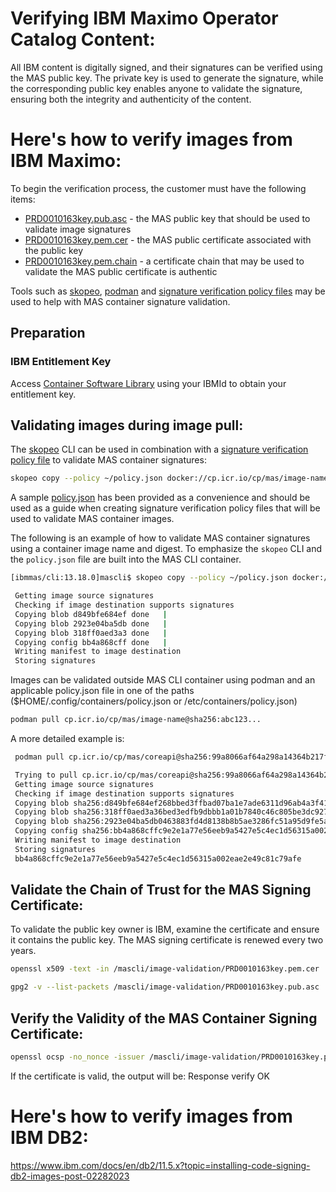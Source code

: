 Verifying IBM Maximo Operator Catalog Content:
===============================================================================

All IBM content is digitally signed, and their signatures can be verified using the MAS public key. The private key is used to generate the signature, while the corresponding public key enables anyone to validate the signature, ensuring both the integrity and authenticity of the content. 

Here's how to verify images from IBM Maximo:
===============================================================================
To begin the verification process, the customer must have the following items:

- [PRD0010163key.pub.asc](https://github.com/ibm-mas/cli/blob/master/image/cli/mascli/image-validation/PRD0010163key.pub.asc) - the MAS public key that should be used to validate image signatures
- [PRD0010163key.pem.cer](https://github.com/ibm-mas/cli/blob/master/image/cli/mascli/image-validation/PRD0010163key.pem.cer) - the MAS public certificate associated with the public key 
- [PRD0010163key.pem.chain](https://github.com/ibm-mas/cli/blob/master/image/cli/mascli/image-validation/PRD0010163key.pem.chain) - a certificate chain that may be used to validate the MAS public certificate is authentic


Tools such as [skopeo](https://github.com/containers/skopeo), [podman](https://podman.io/) and [signature verification policy files](https://github.com/containers/image/blob/main/docs/containers-policy.json.5.md) may be used to help with MAS container signature validation.

Preparation
-------------------------------------------------------------------------------
### IBM Entitlement Key
Access [Container Software Library](https://myibm.ibm.com/products-services/containerlibrary) using your IBMId to obtain your entitlement key.


Validating images during image pull:
------------------------------------
The [skopeo](https://github.com/containers/skopeo) CLI  can be used in combination with a [signature verification policy file](https://github.com/containers/image/blob/main/docs/containers-policy.json.5.md) to validate MAS container signatures:

```bash
skopeo copy --policy ~/policy.json docker://cp.icr.io/cp/mas/image-name@sha256:abc123... dir:/var/lib/docker --src-creds cp:<IBM Entitlement key>
```
A sample [policy.json](https://github.com/ibm-mas/cli/blob/master/image/cli/mascli/image-validation/policy.json) has been provided as a convenience and should be used as a guide when creating signature verification policy files that will be used to validate MAS container images. 

The following is an example of how to validate MAS container signatures using a container image name and digest. To emphasize the `skopeo` CLI and the `policy.json` file are built into the MAS CLI container. 

```bash
[ibmmas/cli:13.18.0]mascli$ skopeo copy --policy ~/policy.json docker://cp.icr.io/cp/mas coreapi@sha256:99a8066af64a298a14364b217fa36add2e607e7aba88c81ae4c5ef5b0e94d8e6 dir:/var/lib/docker --src-creds cp:<IBM Entitlement Key>

 Getting image source signatures
 Checking if image destination supports signatures
 Copying blob d849bfe684ef done   | 
 Copying blob 2923e04ba5db done   | 
 Copying blob 318ff0aed3a3 done   | 
 Copying config bb4a868cff done   | 
 Writing manifest to image destination
 Storing signatures
```

Images can be validated outside MAS CLI container using podman and an applicable policy.json file in one of the paths ($HOME/.config/containers/policy.json or /etc/containers/policy.json)
    
 ```bash
 podman pull cp.icr.io/cp/mas/image-name@sha256:abc123...
 ```

A more detailed example is:

```bash
 podman pull cp.icr.io/cp/mas/coreapi@sha256:99a8066af64a298a14364b217fa36add2e607e7aba88c81ae4c5ef5b0e94d8e6

 Trying to pull cp.icr.io/cp/mas/coreapi@sha256:99a8066af64a298a14364b217fa36add2e607e7aba88c81ae4c5ef5b0e94d8e6...
 Getting image source signatures
 Checking if image destination supports signatures
 Copying blob sha256:d849bfe684ef268bbed3ffbad07ba1e7ade6311d96ab4a3f4124ad33ba629227
 Copying blob sha256:318ff0aed3a36bed3edfb9dbbb1a01b7840c46c805be3dc9276856299aabea2c
 Copying blob sha256:2923e04ba5db0463883fd4d8138b8b5ae3286fc51a95d9fe5a86effe9bd128af
 Copying config sha256:bb4a868cffc9e2e1a77e56eeb9a5427e5c4ec1d56315a002eae2e49c81c79afe
 Writing manifest to image destination
 Storing signatures
 bb4a868cffc9e2e1a77e56eeb9a5427e5c4ec1d56315a002eae2e49c81c79afe
```

Validate the Chain of Trust for the MAS Signing Certificate:
------------------------------------------------------------
To validate the public key owner is IBM, examine the certificate and ensure it contains the public key.  The MAS signing certificate is renewed every two years.

```bash
openssl x509 -text -in /mascli/image-validation/PRD0010163key.pem.cer  # shows the certificate details, e.g. it is signed by IBM and Digicert 

gpg2 -v --list-packets /mascli/image-validation/PRD0010163key.pub.asc  # shows the public key details
```

Verify the Validity of the MAS Container Signing Certificate:
------------------------------------------------------------

```bash
openssl ocsp -no_nonce -issuer /mascli/image-validation/PRD0010163key.pem.chain -cert /mascli/image-validation/PRD0010163key.pem.cer -VAfile /mascli/image-validation/PRD0010163key.pem.chain -text -url http://ocsp.digicert.com -respout ocsptest
```

If the certificate is valid, the output will be: Response verify OK


Here's how to verify images from IBM DB2:
===============================================================================
https://www.ibm.com/docs/en/db2/11.5.x?topic=installing-code-signing-db2-images-post-02282023
